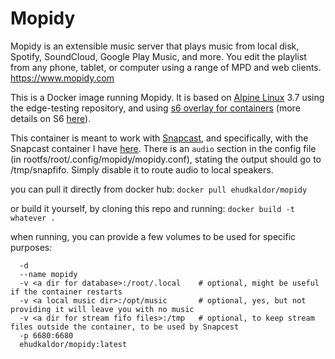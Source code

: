 # Mopidy
Mopidy is an extensible music server that plays music from local disk, Spotify, SoundCloud, Google Play Music, and more. You edit the playlist from any phone, tablet, or computer using a range of MPD and web clients.
https://www.mopidy.com

This is a Docker image running Mopidy. It is based on [Alpine Linux](https://alpinelinux.org/) 3.7 using the edge-testing repository, and using [s6 overlay for containers](https://github.com/just-containers/s6-overlay) (more details on S6 [here](http://skarnet.org/software/s6/overview.html)).

This container is meant to work with [Snapcast](https://github.com/badaix/snapcast), and specifically, with the Snapcast container I have [here](https://github.com/ehudkaldor/snapcast). There is an `audio` section in the config file (in rootfs/root/.config/mopidy/mopidy.conf), stating the output should go to /tmp/snapfifo. Simply disable it to route audio to local speakers.

you can pull it directly from docker hub:
`docker pull ehudkaldor/mopidy`

or build it yourself, by cloning this repo and running:
`docker build -t whatever .`

when running, you can provide a few volumes to be used for specific purposes:
```docker run
  -d
  --name mopidy
  -v <a dir for database>:/root/.local    # optional, might be useful if the container restarts  
  -v <a local music dir>:/opt/music       # optional, yes, but not providing it will leave you with no music
  -v <a dir for stream fifo files>:/tmp   # optional, to keep stream files outside the container, to be used by Snapcest
  -p 6680:6680
  ehudkaldor/mopidy:latest
  ```
